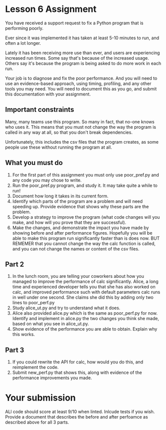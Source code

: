 # Lesson 6 Assignment

You have received a support request to fix a Python program that is performing poorly.

Ever since it was implemented it has taken at least 5-10 minutes to run, and often a lot longer.

Lately it has been receiving more use than ever, and users are experiencing increased run times. Some say that's because of the increased usage. Others say it's because the program is being asked to do more work in each run.

Your job is to diagnose and fix the poor performance. And you will need to use an evidence-based approach, using timing, profiling, and any other tools you may need. You will need to document this as you go, and submit this documentation with your assignment.

## Important constraints
Many, many teams use this program. So many in fact, that no-one knows who uses it. This means that you must not change the way the program is called in any way at all, so that you don't break dependencies.

Unfortunately, this includes the csv files that the program creates, as some people use these without running the program at all.

## What you must do
1. For the first part of this assignment you must only use poor_pref.py and any code you may chose to write.
1. Run the poor_pref.py program, and study it. It may take quite a while to run!
1. Document how long it takes in its current form.
1. Identify which parts of the program are a problem and will need speeding up. Provide evidence that shows why these parts are the problem.
1. Develop a strategy to improve the program (what code changes will you make, and how will you prove that they are successful).
1. Make the changes, and demonstrate the impact you have made by showing before and after performance figures. Hopefully you will be able to make this program run significantly faster than is does now. BUT REMEMER that you cannot change the way the calc function is called, and you can not change the names or content of the csv files.

## Part 2
1. In the lunch room, you are telling your coworkers about how you managed to improve the performance of calc significantly. Alice, a long time and experienced developer tells you that she has also worked on calc, and improved performance such with default parameters calc runs in well under one second. She claims she did this by adding only two lines to poor_perf.py
1. Study alice_ut.py and try to understand what it does.
1. Alice also provided alice.py which is the same as poor_perf.py for now. Identify and implement in alice.py the two changes you think she made, based on what you see in alice_ut.py.
1. Show evidence of the performance you are able to obtain. Explain why this works.

## Part 3
1. If you could rewrite the API for calc, how would you do this, and reimplement the code.
1. Submit new_perf.py that shows this, along with evidence of the performance improvements you made.


# Your submission
ALl code should score at least 9/10 when linted. Inlcude tests if you wish. Provide a document that describes the before and after perfoamce as described above for all 3 parts.

